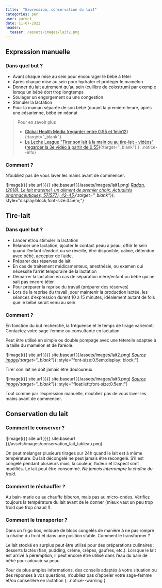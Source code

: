 ```yaml
---
title:  "Expression, conservation du lait"
categories: per
user: parent
date: 11-07-2022
header:
  teaser: /assets/images/lait2.png
---
```

## Expression manuelle

### Dans quel but ?
- Avant chaque mise au sein pour encourager le bébé à téter 
- Après chaque mise au sein pour hydrater et protéger le mamelon 
- Donner du lait autrement qu’au sein (cuillère de colostrum) par exemple lorsqu’un bébé dort trop longtemps
- Soulager un engorgement ou une congestion
- Stimuler la lactation
- Pour la maman séparée de son bébé (durant la première heure, après une césarienne, bébé en néonat



>Pour en savoir plus
>- [Global Health Media (regarder entre 0:55 et 1min12)](https://globalhealthmedia.org/videos/breastfeeding-attachment/){:target="_blank"}
>- [La Leche League "Tirer son lait à la main ou au tire-lait - vidéos"  (regarder la 3e vidéo à partir de 0:55)](https://www.lllfrance.org/vous-informer/fonds-documentaire/videos/1833-tirer-son-lait-a-la-main ){:target="_blank"}
{: .notice--info}




### Comment ?
N’oubliez pas de vous laver les mains avant de commencer.

![image]({{ site.url }}{{ site.baseurl }}/assets/images/lait1.png)
*[Radan. (2018). Le lait maternel, un aliment de premier choix. Actualités pharmaceutiques, 57(577), 42–45.](https://doi.org/10.1016/j.actpha.2018.04.009){:target="_blank"}*{: style="display:block;font-size:0.5em;"}



## Tire-lait


### Dans quel but ?

- Lancer et/ou stimuler la lactation
- Relancer une lactation, ajouter le contact peau à peau, offrir le sein quand l’enfant s’endort ou se réveille, être disponible, calme, détendue avec bébé, accepter de l’aide.
- Préparer des réserves de lait
- En cas de traitement médicamenteux, anesthésie, ou examen qui nécessite l’arrêt temporaire de la lactation
- Démarrer la lactation en cas de séparation mère/enfant ou bébé qui ne sait pas encore téter 
- Pour préparer la reprise du travail (préparer des réserves)
- Lors de la reprise du travail ,pour maintenir la production lactée, les séances d’expression durent 10 à 15 minutes, idéalement autant de fois que le bébé serait venu au sein.

### Comment ?

En fonction du but recherché, la fréquence et le temps de tirage varieront. Contactez votre sage-femme ou consultante en lactation.

Peut être utilisé en simple ou double pompage avec une téterelle adaptée à la taille du mamelon et de l’aréole. 


![image]({{ site.url }}{{ site.baseurl }}/assets/images/lait2.png)
*[Source image](https://www.bol.com/be/fr/p/byer-electrique-double-2-tire-lait-sans-bpa-150-ml/9300000015759061/){:target="_blank"}*{: style="font-size:0.5em;display: block;"}

Tirer son lait ne doit jamais être douloureux. 

![image]({{ site.url }}{{ site.baseurl }}/assets/images/lait3.png)
*[Source image](https://blog.mon-materiel-medical-en-pharmacie.fr/content/28-comment-choisir-la-taille-de-ma-teterelle){:target="_blank"}*{: style="float:left;font-size:0.5em;"}

Tout comme par l’expression manuelle, n’oubliez pas de vous laver les mains avant de commencer.

## Conservation du lait

### Comment le conserver ?


![image]({{ site.url }}{{ site.baseurl }}/assets/images/conservation_lait_tableau.png)

On peut mélanger plusieurs tirages sur 24h quand le lait est à même température.
Du lait décongelé ne peut jamais être recongelé. S’il est congelé pendant plusieurs mois, la couleur, l’odeur et l’aspect sont modifiés. Le lait peut être consommé. 
*Ne jamais interrompre la chaîne du froid.*


### Comment le réchauffer ?

Au bain-marie ou au chauffe biberon, mais pas au micro-ondes.
Vérifiez toujours la température du lait avant de le donner (mieux vaut un peu trop froid que trop chaud !).

### Comment le transporter ?

Dans un frigo box, entouré de blocs congelés de manière à ne pas rompre la chaîne du froid et dans une position stable.
Comment le transformer ?

Le lait stocké en surplus peut être utilisé pour des préparations culinaires : desserts lactés (flan, pudding, crème, crêpes, gaufres, etc.).
Lorsque le lait est arrivé à péremption, il peut encore être utilisé dans l’eau du bain de bébé pour adoucir sa peau.



Pour de plus amples informations, des conseils adaptés à votre situation ou des réponses à vos questions, n’oubliez pas d’appeler votre sage-femme et/ou conseillère en lactation
{: .notice--warning }
